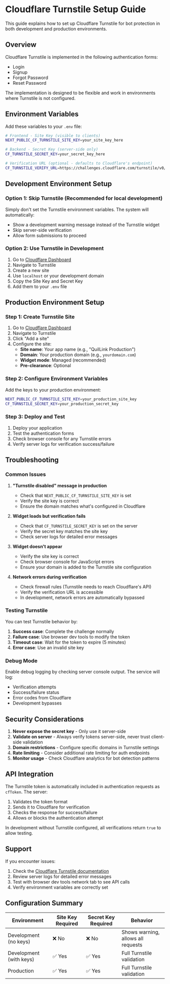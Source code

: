 # Cloudflare Turnstile Setup Guide

This guide explains how to set up Cloudflare Turnstile for bot protection in both development and production environments.

## Overview

Cloudflare Turnstile is implemented in the following authentication forms:

- Login
- Signup
- Forgot Password
- Reset Password

The implementation is designed to be flexible and work in environments where Turnstile is not configured.

## Environment Variables

Add these variables to your `.env` file:

```bash
# Frontend - Site Key (visible to clients)
NEXT_PUBLIC_CF_TURNSTILE_SITE_KEY=your_site_key_here

# Backend - Secret Key (server-side only)
CF_TURNSTILE_SECRET_KEY=your_secret_key_here

# Verification URL (optional - defaults to Cloudflare's endpoint)
CF_TURNSTILE_VERIFY_URL=https://challenges.cloudflare.com/turnstile/v0/siteverify
```

## Development Environment Setup

### Option 1: Skip Turnstile (Recommended for local development)

Simply don't set the Turnstile environment variables. The system will automatically:

- Show a development warning message instead of the Turnstile widget
- Skip server-side verification
- Allow form submissions to proceed

### Option 2: Use Turnstile in Development

1. Go to [Cloudflare Dashboard](https://dash.cloudflare.com/)
2. Navigate to Turnstile
3. Create a new site
4. Use `localhost` or your development domain
5. Copy the Site Key and Secret Key
6. Add them to your `.env` file

## Production Environment Setup

### Step 1: Create Turnstile Site

1. Go to [Cloudflare Dashboard](https://dash.cloudflare.com/)
2. Navigate to Turnstile
3. Click "Add a site"
4. Configure the site:
    - **Site name**: Your app name (e.g., "QuilLink Production")
    - **Domain**: Your production domain (e.g., `yourdomain.com`)
    - **Widget mode**: Managed (recommended)
    - **Pre-clearance**: Optional

### Step 2: Configure Environment Variables

Add the keys to your production environment:

```bash
NEXT_PUBLIC_CF_TURNSTILE_SITE_KEY=your_production_site_key
CF_TURNSTILE_SECRET_KEY=your_production_secret_key
```

### Step 3: Deploy and Test

1. Deploy your application
2. Test the authentication forms
3. Check browser console for any Turnstile errors
4. Verify server logs for verification success/failure

## Troubleshooting

### Common Issues

1. **"Turnstile disabled" message in production**
    - Check that `NEXT_PUBLIC_CF_TURNSTILE_SITE_KEY` is set
    - Verify the site key is correct
    - Ensure the domain matches what's configured in Cloudflare

2. **Widget loads but verification fails**
    - Check that `CF_TURNSTILE_SECRET_KEY` is set on the server
    - Verify the secret key matches the site key
    - Check server logs for detailed error messages

3. **Widget doesn't appear**
    - Verify the site key is correct
    - Check browser console for JavaScript errors
    - Ensure your domain is added to the Turnstile site configuration

4. **Network errors during verification**
    - Check firewall rules (Turnstile needs to reach Cloudflare's API)
    - Verify the verification URL is accessible
    - In development, network errors are automatically bypassed

### Testing Turnstile

You can test Turnstile behavior by:

1. **Success case**: Complete the challenge normally
2. **Failure case**: Use browser dev tools to modify the token
3. **Timeout case**: Wait for the token to expire (5 minutes)
4. **Error case**: Use an invalid site key

### Debug Mode

Enable debug logging by checking server console output. The service will log:

- Verification attempts
- Success/failure status
- Error codes from Cloudflare
- Development bypasses

## Security Considerations

1. **Never expose the secret key** - Only use it server-side
2. **Validate on server** - Always verify tokens server-side, never trust client-side validation
3. **Domain restrictions** - Configure specific domains in Turnstile settings
4. **Rate limiting** - Consider additional rate limiting for auth endpoints
5. **Monitor usage** - Check Cloudflare analytics for bot detection patterns

## API Integration

The Turnstile token is automatically included in authentication requests as `cfToken`. The server:

1. Validates the token format
2. Sends it to Cloudflare for verification
3. Checks the response for success/failure
4. Allows or blocks the authentication attempt

In development without Turnstile configured, all verifications return `true` to allow testing.

## Support

If you encounter issues:

1. Check the [Cloudflare Turnstile documentation](https://developers.cloudflare.com/turnstile/)
2. Review server logs for detailed error messages
3. Test with browser dev tools network tab to see API calls
4. Verify environment variables are correctly set

## Configuration Summary

| Environment             | Site Key Required | Secret Key Required | Behavior                           |
| ----------------------- | ----------------- | ------------------- | ---------------------------------- |
| Development (no keys)   | ❌ No             | ❌ No               | Shows warning, allows all requests |
| Development (with keys) | ✅ Yes            | ✅ Yes              | Full Turnstile validation          |
| Production              | ✅ Yes            | ✅ Yes              | Full Turnstile validation          |
